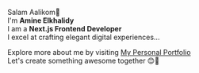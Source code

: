 Salam Aalikom👋   
I'm **Amine Elkhalidy**   
I am a **Next.js Frontend Developer**   
I excel at crafting elegant digital experiences...   


Explore more about me by visiting [My Personal Portfolio](https://www.amineelkhalidy.com)   
Let's create something awesome together 😊🚀

   




